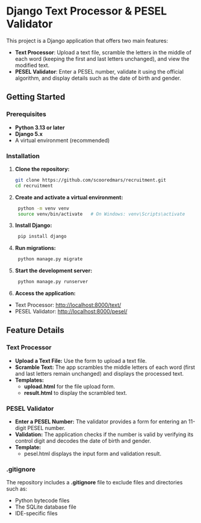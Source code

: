 # Django Text Processor & PESEL Validator

This project is a Django application that offers two main features:

- **Text Processor**: Upload a text file, scramble the letters in the middle of each word (keeping the first and last letters unchanged), and view the modified text.
- **PESEL Validator**: Enter a PESEL number, validate it using the official algorithm, and display details such as the date of birth and gender.

## Getting Started

### Prerequisites

- **Python 3.13 or later**
- **Django 5.x**
- A virtual environment (recommended)

### Installation

1. **Clone the repository:**

   ```bash
   git clone https://github.com/scooredmars/recruitment.git
   cd recruitment
2. **Create and activate a virtual environment:**

   ```bash
    python -m venv venv
    source venv/bin/activate   # On Windows: venv\Scripts\activate
3. **Install Django:**

   ```bash
    pip install django
4. **Run migrations:**

   ```bash
    python manage.py migrate
5. **Start the development server:**

   ```bash
    python manage.py runserver

6. **Access the application:**

- Text Processor: <http://localhost:8000/text/>
- PESEL Validator: <http://localhost:8000/pesel/>

## Feature Details

### Text Processor

- **Upload a Text File:** Use the form to upload a text file.
- **Scramble Text:** The app scrambles the middle letters of each word (first and last letters remain unchanged) and displays the processed text.
- **Templates:**
  - **upload.html** for the file upload form.
  - **result.html** to display the scrambled text.

### PESEL Validator

- **Enter a PESEL Number:** The validator provides a form for entering an 11-digit PESEL number.
- **Validation:** The application checks if the number is valid by verifying its control digit and decodes the date of birth and gender.
- **Template:**
  - pesel.html displays the input form and validation result.

### .gitignore

The repository includes a **.gitignore** file to exclude files and directories such as:

- Python bytecode files
- The SQLite database file
- IDE-specific files
